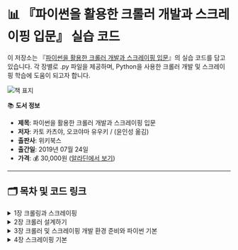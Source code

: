 # 📊 『파이썬을 활용한 크롤러 개발과 스크레이핑 입문』 실습 코드

이 저장소는 『[파이썬을 활용한 크롤러 개발과 스크레이핑 입문](https://www.aladin.co.kr/shop/wproduct.aspx?ItemId=198765108)』의 실습 코드를 담고 있습니다. 각 장별로 .py 파일을 제공하며, Python을 사용한 크롤러 개발 및 스크레이핑 학습에 도움이 되고자 합니다.

![책 표지](https://image.aladin.co.kr/product/19876/51/cover500/k642635435_1.jpg)

📚 **도서 정보**  
- **제목**: 파이썬을 활용한 크롤러 개발과 스크레이핑 입문  
- **저자**: 카토 카츠야, 오코야마 유우키 / (윤인성 옮김)  
- **출판사**: 위키북스  
- **출간일**: 2019년 07월 24일  
- **가격**: 💰 30,000원 ([알라딘에서 보기](https://www.aladin.co.kr/shop/wproduct.aspx?ItemId=198765108))

---

## 🗂️ 목차 및 코드 링크

<details>
<summary>1장 크롤링과 스크레이핑</summary>

- **01 텍스트 데이터로 파악하기**
- **02 Wget으로 시작하는 크롤러 개발**
- **03 유닉스 명령어**
</details>

<details>
<summary>2장 크롤러 설계하기</summary>

- **01 크롤러 설계 기본**
- **02 크롤러가 가지는 각각의 처리를 설계할 때의 주의사항**
- **03 배치를 만들 때의 주의점**
</details>

<details>
<summary>3장 크롤러 및 스크레이핑 개발 환경 준비와 파이썬 기본</summary>

- **01 파이썬이 크롤링/스크레이핑에 적합한 이유**
- **02 크롤링/스크레이핑 전용 개발 환경 준비하기**
- **03 파이썬 기초강의**
</details>

<details>
<summary>4장 스크레이핑 기본</summary>

- **01 라이브러리 설치하기**
- **02 웹 페이지 스크레이핑하기**
- **03 RSS 스크레이핑하기**
- **04 데이터를 데이터베이스에 저장하고 분석하기**
</details>
